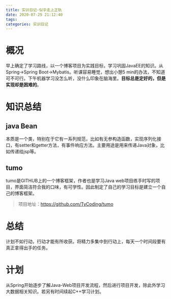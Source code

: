 ```yaml
---
title: 实训日记-似乎走上正轨
date: 2020-07-25 21:12:40
tags:
categories: 实训日记
---
```


# 概况

早上确定了学习路线，以一个博客项目为实践目标，学习巩固JavaEE的知识。从Spring->Spring Boot->Mybatis。听课容易睡觉，想出小憩5 min的办法，不知道可不可行。下午机器学习没怎么听，没什么印象在脑海里。**目标总是定好的，但是实现却是困难的**。

# 知识总结

## java Bean

本质是一个类，特别在于它有一系列规范，比如有无参构造函数，实现序列化接口，有setter和getter方法，有事件响应方法。主要用途是用来传递Java对象，比如传递给jsp等。

## tumo

tumo是GITHUB上的一个博客框架，作者也是学习Java web项目练手时写的项目，界面简洁符合我的口味，有可学性。因此制定了自己的学习目标是建立一个自己的博客框架。

> 项目地址：https://github.com/TyCoding/tumo

# 总结

计划不如行动，行动才能有所收获。将精力多集中到行动上，每天一个时间段要有真正拿得出手的任务。

# 计划

从Spring开始逐步了解Java-Web项目开发流程，然后进行项目开发，除此外学习大数据相关知识。若另有时间续起C++学习计划。